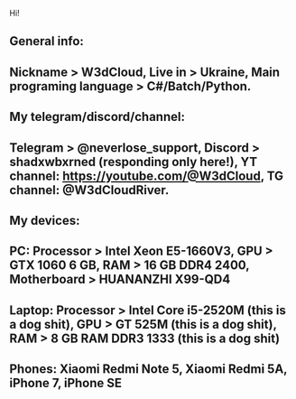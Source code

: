 Hi!

General info:
----------------------------------------------------
Nickname > W3dCloud,
Live in > Ukraine,
Main programing language > C#/Batch/Python.
----------------------------------------------------
My telegram/discord/channel:
----------------------------------------------------
Telegram > @neverlose_support,
Discord > shadxwbxrned (responding only here!),
YT channel: https://youtube.com/@W3dCloud,
TG channel: @W3dCloudRiver.
----------------------------------------------------
My devices:
----------------------------------------------------
PC:
Processor > Intel Xeon E5-1660V3,
GPU > GTX 1060 6 GB,
RAM > 16 GB DDR4 2400,
Motherboard > HUANANZHI X99-QD4
----------------------------------------------------
Laptop:
Processor > Intel Core i5-2520M (this is a dog shit),
GPU > GT 525M (this is a dog shit),
RAM > 8 GB RAM DDR3 1333 (this is a dog shit)
----------------------------------------------------
Phones:
Xiaomi Redmi Note 5,
Xiaomi Redmi 5A,
iPhone 7,
iPhone SE
----------------------------------------------------


